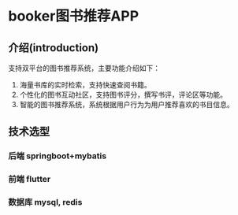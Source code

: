 # booker图书推荐APP
## 介绍(introduction)
支持双平台的图书推荐系统，主要功能介绍如下：<br/>
1. 海量书库的实时检索，支持快速查阅书籍。<br/>
2. 个性化的图书互动社区，支持图书评分，撰写书评，评论区等功能。<br/>
3. 智能的图书推荐系统，系统根据用户行为为用户推荐喜欢的书目信息。
## 技术选型
### 后端 springboot+mybatis
### 前端 flutter
### 数据库 mysql, redis